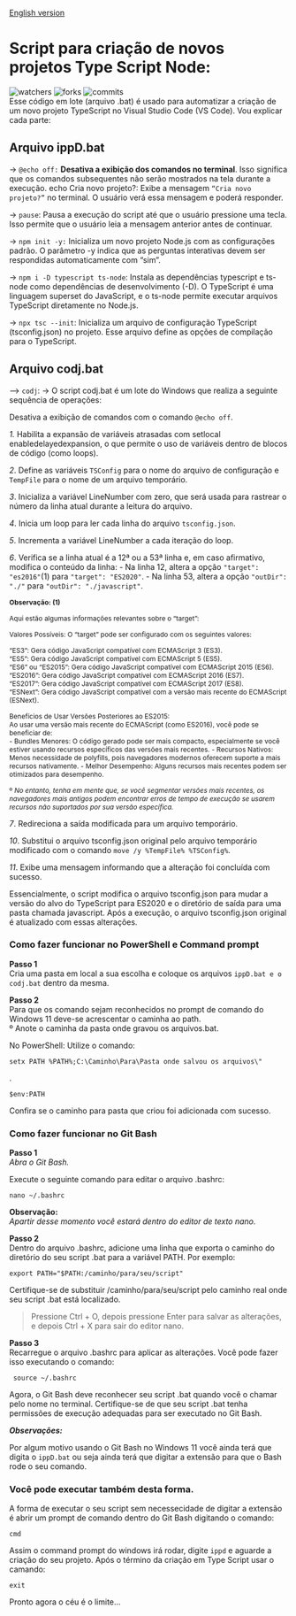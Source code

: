 [English version](https://github.com/Clauciofds/boilerplate-typescript-node/edit/main/readme_en.md)
  # Script para criação de novos projetos Type Script Node:
![watchers](https://img.shields.io/github/watchers/Clauciofds/boilerplate-typescript-node.svg)
![forks](https://img.shields.io/github/forks/Clauciofds/boilerplate-typescript-node.svg)
![commits](https://img.shields.io/github/stars/Clauciofds/boilerplate-typescript-node.svg)  
  Esse código em lote (arquivo .bat) é usado para automatizar a criação de um novo projeto TypeScript no Visual Studio Code (VS Code).
Vou explicar cada parte:

## Arquivo ippD.bat

  -> ```@echo off:```
**Desativa a exibição dos comandos no terminal**. Isso significa que os comandos subsequentes não serão mostrados na tela durante a execução.
echo Cria novo projeto?:
Exibe a mensagem ```“Cria novo projeto?”``` no terminal.
O usuário verá essa mensagem e poderá responder.

  -> ```pause```:
Pausa a execução do script até que o usuário pressione uma tecla.
Isso permite que o usuário leia a mensagem anterior antes de continuar.

  -> ```npm init -y:```
Inicializa um novo projeto Node.js com as configurações padrão.
O parâmetro -y indica que as perguntas interativas devem ser respondidas automaticamente com “sim”.

  -> ```npm i -D typescript ts-node```:
Instala as dependências typescript e ts-node como dependências de desenvolvimento (-D).
O TypeScript é uma linguagem superset do JavaScript, e o ts-node permite executar arquivos TypeScript diretamente no Node.js.

  -> ```npx tsc --init```:
Inicializa um arquivo de configuração TypeScript (tsconfig.json) no projeto.
Esse arquivo define as opções de compilação para o TypeScript.

## Arquivo codj.bat
  --> ```codj```:
  -> O script codj.bat é um lote do Windows que realiza a seguinte sequência de operações:

  Desativa a exibição de comandos com o comando ```@echo off```.

  *1.* Habilita a expansão de variáveis atrasadas com setlocal enabledelayedexpansion, o que permite o uso de variáveis dentro de blocos de código (como loops).
  
  *2*. Define as variáveis ```TSConfig``` para o nome do arquivo de configuração e ```TempFile``` para o nome de um arquivo temporário.

  *3*. Inicializa a variável LineNumber com zero, que será usada para rastrear o número da linha atual durante a leitura do arquivo.

  *4*. Inicia um loop para ler cada linha do arquivo ```tsconfig.json```.

  *5*. Incrementa a variável LineNumber a cada iteração do loop.

  *6*. Verifica se a linha atual é a 12ª ou a 53ª linha e, em caso afirmativo, modifica o conteúdo da linha:
    - Na linha 12, altera a opção ```"target": "es2016"```(1) para ```"target": "ES2020"```.
    - Na linha 53, altera a opção ```"outDir": "./"``` para ```"outDir": "./javascript"```.
    
  <span style="font-size: 12px;">**Observação: (1)**

  <span style="font-size: 12px;">Aqui estão algumas informações relevantes sobre o “target”:

<span style="font-size: 12px;">Valores Possíveis:
O “target” pode ser configurado com os seguintes valores:

<span style="font-size: 12px;">“ES3”: Gera código JavaScript compatível com ECMAScript 3 (ES3).  
“ES5”: Gera código JavaScript compatível com ECMAScript 5 (ES5).  
“ES6” ou “ES2015”: Gera código JavaScript compatível com ECMAScript 2015 (ES6).  
“ES2016”: Gera código JavaScript compatível com ECMAScript 2016 (ES7).  
“ES2017”: Gera código JavaScript compatível com ECMAScript 2017 (ES8).  
“ESNext”: Gera código JavaScript compatível com a versão mais recente do ECMAScript (ESNext).

<span style="font-size: 12px;">Benefícios de Usar Versões Posteriores ao ES2015:  
Ao usar uma versão mais recente do ECMAScript (como ES2016), você pode se beneficiar de:  
 <span style="font-size: 12px;">- Bundles Menores: O código gerado pode ser mais compacto, especialmente se você estiver usando recursos específicos das versões mais recentes.
 <span style="font-size: 12px;">- Recursos Nativos: Menos necessidade de polyfills, pois navegadores modernos oferecem suporte a mais recursos nativamente.
 <span style="font-size: 12px;">- Melhor Desempenho: Alguns recursos mais recentes podem ser otimizados para desempenho.  

<span style="font-size: 12px;">º _No entanto, tenha em mente que, se você segmentar versões mais recentes, os navegadores mais antigos podem encontrar erros de tempo de execução se usarem recursos não suportados por sua versão específica._</span>

  *7*. Redireciona a saída modificada para um arquivo temporário.

  *10*. Substitui o arquivo tsconfig.json original pelo arquivo temporário modificado com o comando ```move /y %TempFile% %TSConfig%```.

  *11*. Exibe uma mensagem informando que a alteração foi concluída com sucesso.

Essencialmente, o script modifica o arquivo tsconfig.json para mudar a versão do alvo do TypeScript para ES2020 e o diretório
de saída para uma pasta chamada javascript. Após a execução, o arquivo tsconfig.json original é atualizado com essas alterações.



  ### Como fazer funcionar no PowerShell e Command prompt
  
  **Passo 1**  
  Cria uma pasta em local a sua escolha e coloque os arquivos ```ippD.bat e o codj.bat``` dentro da mesma.  
  
  **Passo 2**  
  Para que os comando sejam reconhecidos no prompt de comando do Windows 11 deve-se acrescentar o caminha ao path.  
    º Anote o caminha da pasta onde gravou os arquivos.bat.  
  
  No PowerShell: Utilize o comando:
    
    setx PATH %PATH%;C:\Caminho\Para\Pasta onde salvou os arquivos\"

.

    $env:PATH
  
  Confira se o caminho para pasta que criou foi adicionada com sucesso.
      
  ### Como fazer funcionar no Git Bash

  **Passo 1**  
  _Abra o Git Bash._

  Execute o seguinte comando para editar o arquivo .bashrc:

    nano ~/.bashrc

  **Observação:**  
  _Apartir desse momento você estará dentro do editor de texto nano._   

  **Passo 2**  
  Dentro do arquivo .bashrc, adicione uma linha que exporta o caminho do diretório do seu script .bat para a variável PATH. Por exemplo:

    export PATH="$PATH:/caminho/para/seu/script"

Certifique-se de substituir /caminho/para/seu/script pelo caminho real onde seu script .bat está localizado.
  > Pressione Ctrl + O, depois pressione Enter para salvar as alterações, e depois Ctrl + X para sair do editor nano.

  **Passo 3**  
  Recarregue o arquivo .bashrc para aplicar as alterações. Você pode fazer isso executando o comando:

     source ~/.bashrc

  Agora, o Git Bash deve reconhecer seu script .bat quando você o chamar pelo nome no terminal. Certifique-se de que seu script .bat tenha permissões de execução adequadas para ser executado no Git Bash.



***Observações:***
  
  Por algum motivo usando o Git Bash no Windows 11 você ainda terá que digita o ```ippD.bat``` ou seja ainda terá que digitar a extensão para que o Bash rode o seu comando.

  ### Você pode executar também desta forma.
  A forma de executar o seu script sem necessecidade de digitar a extensão é abrir um prompt de comando dentro do Git Bash digitando o comando:
  
    cmd

  Assim o command prompt do windows irá rodar, digite ```ippd``` e aguarde a criação do seu projeto. Após o término da criação em Type Script usar o camando:

    exit

  Pronto agora o céu é o limite...
